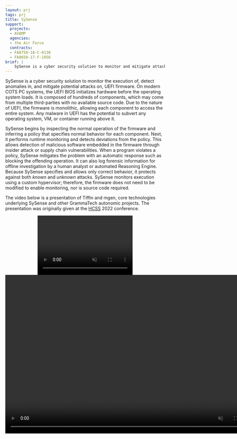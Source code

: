 ```yaml
---
layout: prj
tags: prj
title: SySense
support:
  projects:
  - AVAMP
  agencies:
  - the Air Force
  contracts:
  - FA8750-16-C-0138
  - FA8650-17-F-1056
brief: |
    SySense is a cyber security solution to monitor and mitigate attacks on UEFI firmware.
---
```



SySense is a cyber security solution to monitor the execution of, detect anomalies in, and mitigate potential attacks on, UEFI firmware. On modern COTS PC systems, the UEFI BIOS initializes hardware before the operating system loads. It is composed of hundreds of components, which may come from multiple third-parties with no available source code. Due to the nature of UEFI, the firmware is monolithic, allowing each component to access the entire system. Any malware in UEFI has the potential to subvert any operating system, VM, or container running above it.

SySense begins by inspecting the normal operation of the firmware and inferring a policy that specifies normal behavior for each component. Next, it performs runtime monitoring and detects deviations from the policy. This allows detection of malicious software embedded in the firmware through insider attack or supply chain vulnerabilities. When a program violates a policy, SySense mitigates the problem with an automatic response such as blocking the offending operation. It can also log forensic information for offline investigation by a human analyst or automated Reasoning Engine. Because SySense specifies and allows only correct behavior, it protects against both _known_ and _unknown_ attacks. SySense monitors execution using a custom hypervisor; therefore, the firmware does not need to be modified to enable monitoring, nor is source code required.

The video below is a presentation of Tiffin and mgen, core technologies underlying SySense and other GrammaTech autonomic projects. The presentation was originally given at the [HCSS](https://cps-vo.org/group/hcss_conference) 2022 conference.

<center>
<div class="w3-hide-medium w3-hide-large">
<video width=300px height=187px playsinline controls muted>
<source src="https://static.grammatech.com/research/tiffin-hcss-2022.mp4#t=0.01" type="video/mp4">
</video>
</div>
<div class="w3-hide-small">
<video width=800px height=500px playsinline controls muted>
<source src="https://static.grammatech.com/research/tiffin-hcss-2022.mp4#t=0.01" type="video/mp4">
</video>
</div>
</center>
